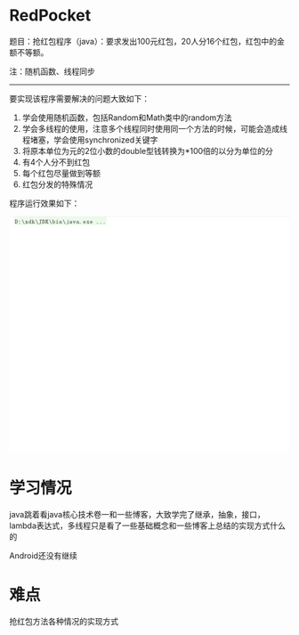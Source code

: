 

# RedPocket

题目：抢红包程序（java）：要求发出100元红包，20人分16个红包，红包中的金额不等额。

注：随机函数、线程同步

------

要实现该程序需要解决的问题大致如下：

1. 学会使用随机函数，包括Random和Math类中的random方法
2. 学会多线程的使用，注意多个线程同时使用同一个方法的时候，可能会造成线程堵塞，学会使用synchronized关键字
3. 将原本单位为元的2位小数的double型钱转换为*100倍的以分为单位的分
4. 有4个人分不到红包
5. 每个红包尽量做到等额
6. 红包分发的特殊情况

程序运行效果如下：

![redPocket](https://github.com/PeachLuis/RedPocket/blob/master/image/redPocket.gif)
# 学习情况

java跳着看java核心技术卷一和一些博客，大致学完了继承，抽象，接口，lambda表达式，多线程只是看了一些基础概念和一些博客上总结的实现方式什么的

Android还没有继续
# 难点
抢红包方法各种情况的实现方式
